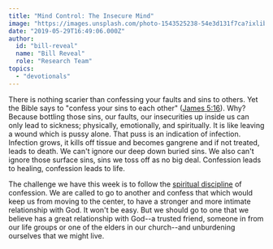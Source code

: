 ```yaml
---
title: "Mind Control: The Insecure Mind"
image: "https://images.unsplash.com/photo-1543525238-54e3d131f7ca?ixlib=rb-1.2.1&q=85&fm=jpg&crop=entropy&cs=srgb&ixid=eyJhcHBfaWQiOjk2NjF9"
date: "2019-05-29T16:49:06.000Z"
author:
  id: "bill-reveal"
  name: "Bill Reveal"
  role: "Research Team"
topics:
  - "devotionals"
---
```

There is nothing scarier than confessing your faults and sins to others. Yet the Bible says to "confess your sins to each other" ([James 5:16][1]). Why? Because bottling those sins, our faults, our insecurities up inside us can only lead to sickness; physically, emotionally, and spiritually. It is like leaving a wound which is pussy alone. That puss is an indication of infection. Infection grows, it kills off tissue and becomes gangrene and if not treated, leads to death. We can't ignore our deep down buried sins. We also can't ignore those surface sins, sins we toss off as no big deal. Confession leads to healing, confession leads to life.

The challenge we have this week is to follow the [spiritual discipline][2] of confession. We are called to go to another and confess that which would keep us from moving to the center, to have a stronger and more intimate relationship with God. It won't be easy. But we should go to one that we believe has a great relationship with God--a trusted friend, someone in from our life groups or one of the elders in our church--and unburdening ourselves that we might live.

[1]: https://www.bible.com/113/jas.5.16.niv
[2]: https://bible.org/illustration/spiritual-disciplines